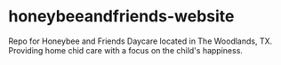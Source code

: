 # honeybeeandfriends-website

Repo for Honeybee and Friends Daycare located in The Woodlands, TX.  Providing home chid care with a focus on the child's happiness.
